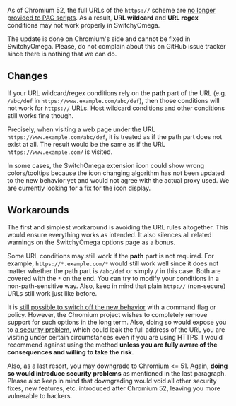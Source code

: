 As of Chromium 52, the full URLs of the `https://` scheme are [no longer provided to PAC scripts](https://bugs.chromium.org/p/chromium/issues/detail?id=619097). As a result, **URL wildcard** and **URL regex** conditions may not work properly in SwitchyOmega.

The update is done on Chromium's side and cannot be fixed in SwitchyOmega. Please, do not complain about this on GitHub issue tracker since there is nothing that we can do.

Changes
-------

If your URL wildcard/regex conditions rely on the **path** part of the URL (e.g. `/abc/def` in `https://www.example.com/abc/def`), then those conditions will not work for `https://` URLs. Host wildcard conditions and other conditions still works fine though.

Precisely, when visiting a web page under the URL `https://www.example.com/abc/def`, it is treated as if the path part does not exist at all. The result would be the same as if the URL `https://www.example.com/` is visited.

In some cases, the SwitchOmega extension icon could show wrong colors/tooltips because the icon changing algorithm has not been updated to the new behavior yet and would not agree with the actual proxy used. We are currently looking for a fix for the icon display.

Workarounds
-----------

The first and simplest workaround is avoiding the URL rules altogether. This would ensure everything works as intended. It also silences all related warnings on the SwitchyOmega options page as a bonus.

Some URL conditions may still work if the **path** part is not required. For example, `https://*.example.com/*` would still work well since it does not matter whether the path part is `/abc/def` or simply `/` in this case. Both are covered with the `*` on the end. You can try to modify your conditions in a non-path-sensitive way. Also, keep in mind that plain `http://` (non-secure) URLs still work just like before.

It is [still possible to switch off the new behavior](https://bugs.chromium.org/p/chromium/issues/detail?id=619097#c4) with a command flag or policy. However, the Chromium project wishes to completely remove support for such options in the long term. Also, doing so would expose you to [a security problem](https://bugs.chromium.org/p/chromium/issues/detail?id=593759), which could leak the full address of the URL you are visiting under certain circumstances even if you are using HTTPS. I would recommend against using the method **unless you are fully aware of the consequences and willing to take the risk**.

Also, as a last resort, you may downgrade to Chromium <= 51. Again, **doing so would introduce security problems** as mentioned in the last paragraph. Please also keep in mind that downgrading would void all other security fixes, new features, etc. introduced after Chromium 52, leaving you more vulnerable to hackers.